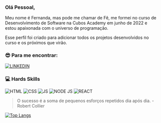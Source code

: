 ### Olá Pessoal,

Meu nome é Fernanda, mas pode me chamar de Fê, me formei no curso de Desenvolvimento de Software na Cubos Academy em junho de 2022 e estou apaixonada com o universo de programação.

Esse perfil foi criado para adicionar todos os projetos desenvolvidos no curso e os próximos que virão.

### 😎 Para me encontrar:

[![LINKEDIN](https://img.shields.io/badge/LinkedIn-0077B5?style=for-the-badge&logo=linkedin&logoColor=white)](https://www.linkedin.com/in/fernanda-aguiar-00b27697/)

### 💻 Hards Skills

![HTML](https://img.shields.io/badge/HTML5-000000?style=for-the-badge&logo=html5&logoColor=white)
![CSS](https://img.shields.io/badge/CSS3-000000?style=for-the-badge&logo=css3&logoColor=white)
![JS](https://img.shields.io/badge/JavaScript-000000?style=for-the-badge&logo=javascript&logoColor=white)
![NODE JS](https://img.shields.io/badge/Node.js-000000?style=for-the-badge&logo=nodedotjs&logoColor=white)
![REACT](https://img.shields.io/badge/React-000000?style=for-the-badge&logo=react&logoColor=white)

> O sucesso é a soma de pequenos esforços repetidos dia após dia. - Robert Collier

[![Top Langs](https://github-readme-stats.vercel.app/api/top-langs/?username=feaguiar)](https://github.com/feaguiar/github-readme-stats)
